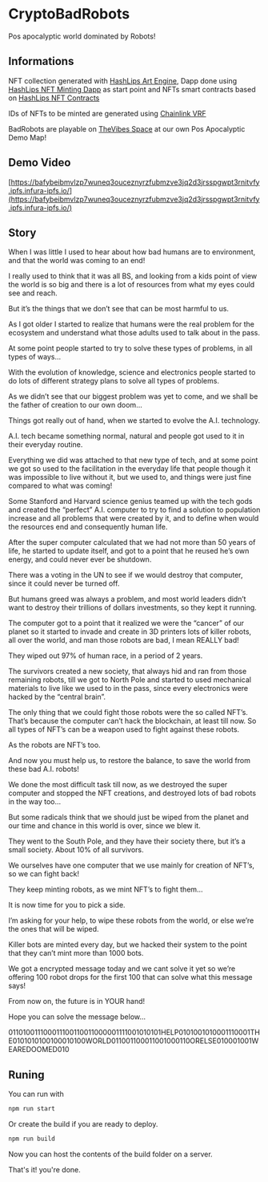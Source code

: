 # CryptoBadRobots

Pos apocalyptic world dominated by Robots!

## Informations

NFT collection generated with [HashLips Art Engine](https://github.com/HashLips/hashlips_art_engine), Dapp done using [HashLips NFT Minting Dapp](https://github.com/HashLips/hashlips_nft_minting_dapp) as start point and NFTs smart contracts based on [HashLips NFT Contracts](https://github.com/HashLips/hashlips_nft_contract)

IDs of NFTs to be minted are generated using [Chainlink VRF](https://docs.chain.link/docs/chainlink-vrf/v1/)

BadRobots are playable on [TheVibes Space](https://thevibes--space-crypto.ipns.dweb.link/#/badrobots-v0) at our own Pos Apocalyptic Demo Map!

## Demo Video

[https://bafybeibmvlzp7wuneq3ouceznyrzfubmzve3jq2d3jrsspgwpt3rnitvfy.ipfs.infura-ipfs.io/](https://bafybeibmvlzp7wuneq3ouceznyrzfubmzve3jq2d3jrsspgwpt3rnitvfy.ipfs.infura-ipfs.io/)

## Story

When I was little I used to hear about how bad humans are to environment, and that the world was coming to an end!

I really used to think that it was all BS, and looking from a kids point of view the world is so big and there is a lot of resources from what my eyes could see and reach.

But it’s the things that we don’t see that can be most harmful to us.

As I got older I started to realize that humans were the real problem for the ecosystem and understand what those adults used to talk about in the pass.

At some point people started to try to solve these types of problems, in all types of ways…

With the evolution of knowledge, science and electronics people started to do lots of different strategy plans to solve all types of problems.

As we didn’t see that our biggest problem was yet to come, and we shall be the father of creation to our own doom…

Things got really out of hand, when we started to evolve the A.I. technology.

A.I. tech became something normal, natural and people got used to it in their everyday routine.

Everything we did was attached to that new type of tech, and at some point we got so used to the facilitation in the everyday life that people though it was impossible to live without it, but we used to, and things were just fine compared to what was coming!

Some Stanford and Harvard science genius teamed up with the tech gods and created the “perfect” A.I. computer to try to find a solution to population increase and all problems that were created by it, and to define when would the resources end and consequently human life.

After the super computer calculated that we had not more than 50 years of life, he started to update itself, and got to a point that he reused he’s own energy, and could never ever be shutdown.

There was a voting in the UN to see if we would destroy that computer, since it could never be turned off.

But humans greed was always a problem, and most world leaders didn’t want to destroy their trillions of dollars investments, so they kept it running.

The computer got to a point that it realized we were the “cancer” of our planet so it started to invade and create in 3D printers lots of killer robots, all over the world, and man those robots are bad, I mean REALLY bad!

They wiped out 97% of human race, in a period of 2 years.

The survivors created a new society, that always hid and ran from those remaining robots, till we got to North Pole and started to used mechanical materials to live like we used to in the pass, since every electronics were hacked by the “central brain”.

The only thing that we could fight those robots were the so called NFT’s.
That’s because the computer can’t hack the blockchain, at least till now.
So all types of NFT’s can be a weapon used to fight against these robots.

As the robots are NFT’s too.

And now you must help us, to restore the balance, to save the world from these bad A.I. robots!

We done the most difficult task till now, as we destroyed the super computer and stopped the NFT creations, and destroyed lots of bad robots in the way too…

But some radicals think that we should just be wiped from the planet and our time and chance in this world is over, since we blew it.

They went to the South Pole, and they have their society there, but it’s a small society.
About 10% of all survivors.

We ourselves have one computer that we use mainly for creation of NFT’s, so we can fight back!

They keep minting robots, as we mint NFT’s to fight them…

It is now time for you to pick a side.

I’m asking for your help, to wipe these robots from the world, or else we’re the ones that will be wiped.

Killer bots are minted every day, but we hacked their system to the point that they can’t mint more than 1000 bots.

We got a encrypted message today and we cant solve it yet so we’re offering 100 robot drops for the first 100 that can solve what this message says!

From now on, the future is in YOUR hand!

Hope you can solve the message below…

011010011100011100110011000001111001010101HELP0101001010001110001THE0101010100100010100WORLD011001100011001000110ORELSE010001001WEAREDOOMED010


## Runing

You can run with

```sh
npm run start
```

Or create the build if you are ready to deploy.

```sh
npm run build
```

Now you can host the contents of the build folder on a server.

That's it! you're done.
